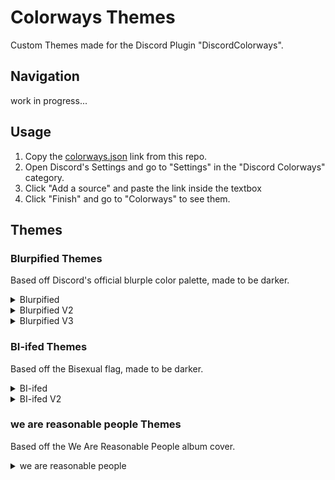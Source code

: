 # Colorways Themes
Custom Themes made for the Discord Plugin "DiscordColorways".

## Navigation
work in progress...

## Usage
1. Copy the [colorways.json](https://github.com/kingofcube/colorways_themes/raw/main/colorways.json) link from this repo.
2. Open Discord's Settings and go to "Settings" in the "Discord Colorways" category.
3. Click "Add a source" and paste the link inside the textbox
4. Click "Finish" and go to "Colorways" to see them.

## Themes
### Blurpified Themes
Based off Discord's official blurple color palette, made to be darker.

<details>
<summary> Blurpified </summary>
	<img src="https://github.com/kingofcube/colorways_themes/assets/138169081/4f4fa8b8-72d7-49e8-8327-1aa3daa21ee9"/>
</details>

<details>
<summary> Blurpified V2 </summary>
	<img src="https://github.com/kingofcube/colorways_themes/assets/138169081/c9a910fa-4657-4e95-a710-a8a3ea503978"/>
</details>

<details>
<summary> Blurpified V3 </summary>
	<img src="https://github.com/kingofcube/colorways_themes/assets/138169081/eb2a2ae7-7bcc-485b-8a21-87edb9ef1329"/>
</details>

### BI-ifed Themes
Based off the Bisexual flag, made to be darker.
<details>
<summary> BI-ifed </summary>
	<img src="https://github.com/kingofcube/colorways_themes/assets/138169081/e81c3f1c-9b2a-4013-a9a4-0a6fa47932c2"/>
</details>

<details>
<summary> BI-ifed V2 </summary>
	<img src="https://github.com/kingofcube/colorways_themes/assets/138169081/1f9e4252-6ca5-4d82-863a-68c85ba97523"/>
</details>

### we are reasonable people Themes
Based off the We Are Reasonable People album cover.
<details>
<summary> we are reasonable people </summary>
	<img src="https://github.com/kingofcube/colorways_themes/assets/138169081/ae84c820-b1f0-47d9-8064-332caedfbb56"/>
</details>
